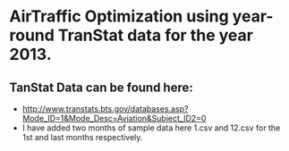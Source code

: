 # AirTraffic Optimization using year-round TranStat data for the year 2013. 

## TanStat Data can be found here: 
- http://www.transtats.bts.gov/databases.asp?Mode_ID=1&Mode_Desc=Aviation&Subject_ID2=0 
- I have added two months of sample data here 1.csv and 12.csv for the 1st and last months respectively. 